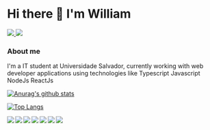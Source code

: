 # Hi there 👋 I'm William 
<a href='mailto:williamgamer29@gmail.com'> <img src='https://img.shields.io/badge/Gmail-D14836?style=for-the-badge&logo=gmail&logoColor=white'/> </a>  <a href='https://www.linkedin.com/in/william-dos-santos-santana-18099a1b2/'> <img src='https://img.shields.io/badge/LinkedIn-0077B5?style=for-the-badge&logo=linkedin&logoColor=white'/> </a>
### About me
I'm a IT student at Universidade Salvador, currently working with web developer applications using technologies like Typescript Javascript NodeJs ReactJs


[![Anurag's github stats](https://github-readme-stats.vercel.app/api?username=smurf455&count_private=true&show_icons=true&theme=radical)](https://github.com/smurf455/)

[![Top Langs](https://github-readme-stats.vercel.app/api/top-langs/?username=smurf455&layout=compact&theme=radical)](https://github.com/smurf455/)

 <img src="https://img.shields.io/badge/JavaScript-F7DF1E?style=for-the-badge&logo=javascript&logoColor=black" align='left'> 
 
 <img src="https://img.shields.io/badge/TypeScript-007ACC?style=for-the-badge&logo=typescript&logoColor=white" align='left'>  
 <img src="https://img.shields.io/badge/Node.js-43853D?style=for-the-badge&logo=node.js&logoColor=white" align='left'>
 <img src="https://img.shields.io/badge/React-20232A?style=for-the-badge&logo=react&logoColor=61DAFB" >
<img src="https://img.shields.io/badge/Express.js-404D59?style=for-the-badge" align='left'>
 <img src="https://img.shields.io/badge/HTML5-E34F26?style=for-the-badge&logo=html5&logoColor=white" align='left'><img src="https://img.shields.io/badge/CSS3-1572B6?style=for-the-badge&logo=css3&logoColor=white" align='left'>
	
	





